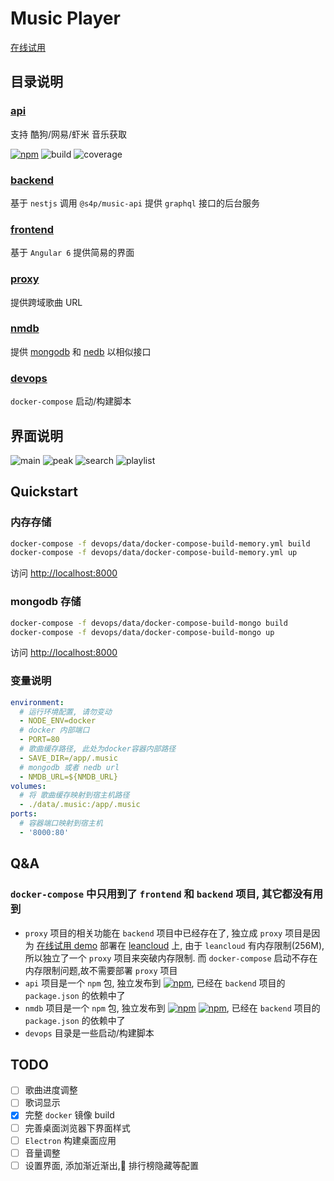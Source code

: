 # Music Player

[在线试用](https://music.xinshangshangxin.com/)

## 目录说明

### [api](./api)

支持 酷狗/网易/虾米 音乐获取

[![npm](https://img.shields.io/npm/v/@s4p/music-api.svg?label=%40s4p%2Fmusic-api&style=flat-square)](https://www.npmjs.com/package/@s4p/music-api)
![build](https://gitlab.com/shang-music/music-api/badges/develop/build.svg)
![coverage](https://gitlab.com/shang-music/music-api/badges/develop/coverage.svg)

### [backend](./backend)

基于 `nestjs` 调用 `@s4p/music-api` 提供 `graphql` 接口的后台服务

### [frontend](./frontend)

基于 `Angular 6` 提供简易的界面

### [proxy](./proxy)

提供跨域歌曲 URL

### [nmdb](./nmdb)

提供 [mongodb](https://github.com/mongodb/mongo) 和 [nedb](https://github.com/louischatriot/nedb) 以相似接口

### [devops](./devops)

`docker-compose` 启动/构建脚本

## 界面说明

![main](./frontend/data/main.png)
![peak](./frontend/data/peak.png)
![search](./frontend/data/search.png)
![playlist](./frontend/data/playlist.png)

## Quickstart

### 内存存储

```bash
docker-compose -f devops/data/docker-compose-build-memory.yml build
docker-compose -f devops/data/docker-compose-build-memory.yml up
```

访问 [http://localhost:8000](http://localhost:8000)

### mongodb 存储

```bash
docker-compose -f devops/data/docker-compose-build-mongo build
docker-compose -f devops/data/docker-compose-build-mongo up
```

访问 [http://localhost:8000](http://localhost:8000)

### 变量说明

```yaml
environment:
  # 运行环境配置, 请勿变动
  - NODE_ENV=docker
  # docker 内部端口
  - PORT=80
  # 歌曲缓存路径, 此处为docker容器内部路径
  - SAVE_DIR=/app/.music
  # mongodb 或者 nedb url
  - NMDB_URL=${NMDB_URL}
volumes:
  # 将 歌曲缓存映射到宿主机路径
  - ./data/.music:/app/.music
ports:
  # 容器端口映射到宿主机
  - '8000:80'
```

## Q&A

### `docker-compose` 中只用到了 `frontend` 和 `backend` 项目, 其它都没有用到

- `proxy` 项目的相关功能在 `backend` 项目中已经存在了, 独立成 `proxy` 项目是因为 [在线试用 demo](https://music.xinshangshangxin.com/) 部署在 [leancloud](https://leancloud.cn/) 上, 由于 `leancloud` 有内存限制(256M), 所以独立了一个 `proxy` 项目来突破内存限制. 而 `docker-compose` 启动不存在内存限制问题,故不需要部署 `proxy` 项目
- `api` 项目是一个 `npm` 包, 独立发布到 [![npm](https://img.shields.io/npm/v/@s4p/music-api.svg?label=%40s4p%2Fmusic-api&style=flat-square)](https://www.npmjs.com/package/@s4p/music-api), 已经在 `backend` 项目的 `package.json` 的依赖中了
- `nmdb` 项目是一个 `npm` 包, 独立发布到 [![npm](https://img.shields.io/npm/v/@s4p/nmdb.svg?label=%40s4p%2Fnmdb&style=flat-square)](https://www.npmjs.com/package/@s4p/nmdb)
  [![npm](https://img.shields.io/npm/v/@s4p/nest-nmdb.svg?label=%40s4p%2Fnest-nmdb&style=flat-square)](https://www.npmjs.com/package/@s4p/nest-nmdb), 已经在 `backend` 项目的 `package.json` 的依赖中了
- `devops` 目录是一些启动/构建脚本

## TODO

- [ ] 歌曲进度调整
- [ ] 歌词显示
- [x] 完整 `docker` 镜像 build
- [ ] 完善桌面浏览器下界面样式
- [ ] `Electron` 构建桌面应用
- [ ] 音量调整
- [ ] 设置界面, 添加渐近渐出, 排行榜隐藏等配置
